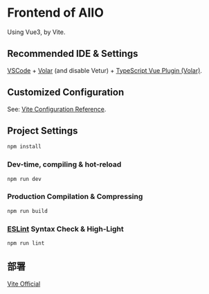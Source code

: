 # Frontend of AIIO

Using Vue3, by Vite.

## Recommended IDE & Settings

[VSCode](https://code.visualstudio.com/) + [Volar](https://marketplace.visualstudio.com/items?itemName=Vue.volar) (and disable Vetur) + [TypeScript Vue Plugin (Volar)](https://marketplace.visualstudio.com/items?itemName=Vue.vscode-typescript-vue-plugin).

## Customized Configuration

See: [Vite Configuration Reference](https://vitejs.dev/config/).

## Project Settings

```sh
npm install
```

### Dev-time, compiling & hot-reload

```sh
npm run dev
```

### Production Compilation & Compressing

```sh
npm run build
```

### [ESLint](https://eslint.org/) Syntax Check & High-Light

```sh
npm run lint
```

## 部署

[Vite Official](https://cn.vitejs.dev/guide/static-deploy.html)
